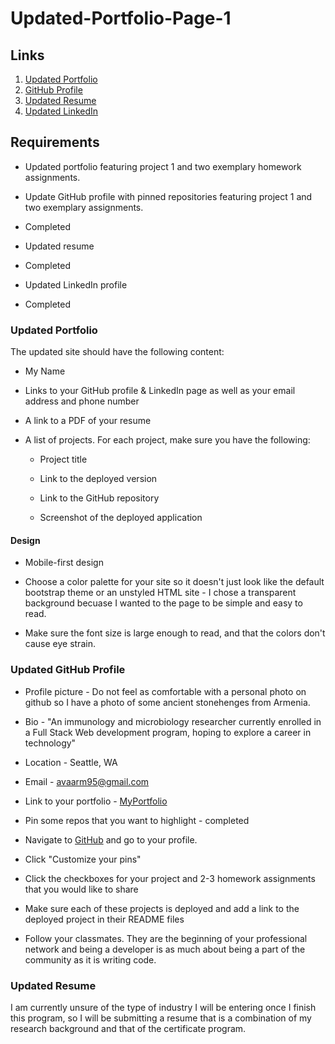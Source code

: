 # Updated-Portfolio-Page-1



## Links

1. [Updated Portfolio](#https://avaarm.github.io/Updated-Portfolio-Page-1/)
2. [GitHub Profile](#https://avaarm.github.io/Updated-Portfolio-Page-1/) 
3. [Updated Resume](#file:///Users/armenuhiavanesyan/Downloads/2019%20Research%20(8).pdf) 
4. [Updated LinkedIn](#https://www.linkedin.com/in/armenuhi-avanesyan-99101286/) 



## Requirements

* Updated portfolio featuring project 1 and two exemplary homework assignments. 

* Update GitHub profile with pinned repositories featuring project 1 and two exemplary assignments.  
- Completed 

* Updated resume
- Completed 

* Updated LinkedIn profile
- Completed


### Updated Portfolio

The updated site should have the following content:

* My Name

* Links to your GitHub profile & LinkedIn page as well as your email address and phone number

* A link to a PDF of your resume

* A list of projects. For each project, make sure you have the following:

  * Project title

  * Link to the deployed version

  * Link to the GitHub repository

  * Screenshot of the deployed application


#### Design


* Mobile-first design

* Choose a color palette for your site so it doesn't just look like
the default bootstrap theme or an unstyled HTML site - I chose a transparent background becuase I wanted to the page to be simple and easy to read. 

* Make sure the font size is large enough to read, and that the colors don't cause eye strain.


### Updated GitHub Profile 


 * Profile picture - Do not feel as comfortable with a personal photo on github so I have a photo of some ancient stonehenges from Armenia.

 * Bio - "An immunology and microbiology researcher currently enrolled in a Full Stack Web development program, hoping to explore a career in technology"

 * Location - Seattle, WA

 * Email - avaarm95@gmail.com

 * Link to your portfolio - [MyPortfolio](https://avaarm.github.io/Updated-Portfolio-Page-1/)


 * Pin some repos that you want to highlight - completed

 * Navigate to [GitHub](https://github.com/) and go to your profile.

 * Click "Customize your pins"

 * Click the checkboxes for your project and 2-3 homework assignments that you would like to share

 * Make sure each of these projects is deployed and add a link to the deployed project in their README files

 * Follow your classmates. They are the beginning of your professional network and being a developer is as much about being a part of the community as it is writing code. 


### Updated Resume 

I am currently unsure of the type of industry I will be entering once I finish this program, so I will be submitting a resume that is a combination of my research background and that of the certificate program.

